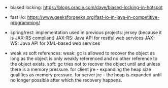 - biased locking:
    https://blogs.oracle.com/dave/biased-locking-in-hotspot

- fast i/o:
    https://www.geeksforgeeks.org/fast-io-in-java-in-competitive-programming/

- spring/rest:
    implementation used in previous projects: jersey (because it is JAX-RS compliant)
    JAX-RS: Java API for restful web services
    JAX-WS: Java API for XML-based web services

- weak vs soft references:
    weak: gc is allowed to recover the object as long as the object is only weakly referenced and no other reference to the object exists.
    soft: gc tries not to recover the object until and unless there is a memory pressure. for client jre - expanding the heap size qualifies as memory pressure. for server jre - the heap is expanded until no longer possible after which the recovery happens.